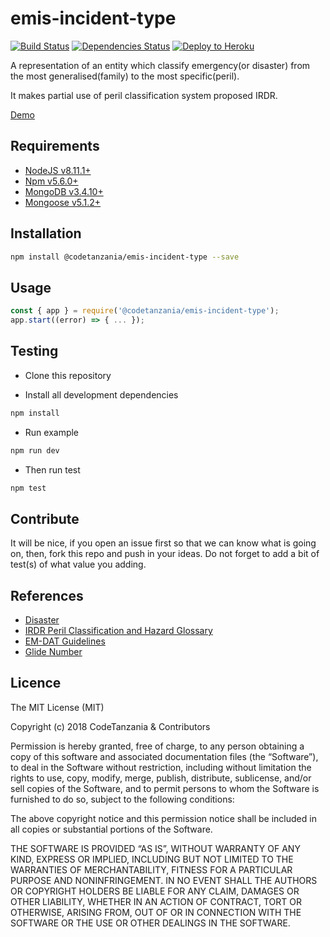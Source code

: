 # emis-incident-type

[![Build Status](https://travis-ci.org/CodeTanzania/emis-incident-type.svg?branch=develop)](https://travis-ci.org/CodeTanzania/emis-incident-type)
[![Dependencies Status](https://david-dm.org/CodeTanzania/emis-incident-type/status.svg?style=flat-square)](https://david-dm.org/CodeTanzania/emis-incident-type)
[![Deploy to Heroku](https://www.herokucdn.com/deploy/button.png)](https://heroku.com/deploy?template=https://github.com/CodeTanzania/emis-incident-type/tree/develop)

A representation of an entity which classify emergency(or disaster) from the most generalised(family) to the most specific(peril).

It makes partial use of peril classification system proposed IRDR.

[Demo](https://emis-incident-type.herokuapp.com/v1/incidenttypes)

## Requirements

- [NodeJS v8.11.1+](https://nodejs.org)
- [Npm v5.6.0+](https://www.npmjs.com/)
- [MongoDB v3.4.10+](https://www.mongodb.com/)
- [Mongoose v5.1.2+](https://github.com/Automattic/mongoose)

## Installation

```sh
npm install @codetanzania/emis-incident-type --save
```

## Usage

```js
const { app } = require('@codetanzania/emis-incident-type');
app.start((error) => { ... });
```

## Testing

- Clone this repository

- Install all development dependencies

```sh
npm install
```

- Run example

```sh
npm run dev
```

- Then run test

```sh
npm test
```

## Contribute

It will be nice, if you open an issue first so that we can know what is going on, then, fork this repo and push in your ideas. Do not forget to add a bit of test(s) of what value you adding.


## References
- [Disaster](https://en.wikipedia.org/wiki/Disaster)
- [IRDR Peril Classification and Hazard Glossary](http://www.irdrinternational.org/wp-content/uploads/2014/04/IRDR_DATA-Project-Report-No.-1.pdf)
- [EM-DAT Guidelines](https://www.emdat.be/guidelines)
- [Glide Number](http://www.glidenumber.net/glide/public/search/search.jsp?)

## Licence

The MIT License (MIT)

Copyright (c) 2018 CodeTanzania & Contributors

Permission is hereby granted, free of charge, to any person obtaining a copy of this software and associated documentation files (the “Software”), to deal in the Software without restriction, including without limitation the rights to use, copy, modify, merge, publish, distribute, sublicense, and/or sell copies of the Software, and to permit persons to whom the Software is furnished to do so, subject to the following conditions:

The above copyright notice and this permission notice shall be included in all copies or substantial portions of the Software.

THE SOFTWARE IS PROVIDED “AS IS”, WITHOUT WARRANTY OF ANY KIND, EXPRESS OR IMPLIED, INCLUDING BUT NOT LIMITED TO THE WARRANTIES OF MERCHANTABILITY, FITNESS FOR A PARTICULAR PURPOSE AND NONINFRINGEMENT. IN NO EVENT SHALL THE AUTHORS OR COPYRIGHT HOLDERS BE LIABLE FOR ANY CLAIM, DAMAGES OR OTHER LIABILITY, WHETHER IN AN ACTION OF CONTRACT, TORT OR OTHERWISE, ARISING FROM, OUT OF OR IN CONNECTION WITH THE SOFTWARE OR THE USE OR OTHER DEALINGS IN THE SOFTWARE.
